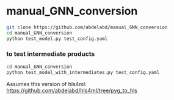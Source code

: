 # manual_GNN_conversion
```bash
git clone https://github.com/abdelabd/manual_GNN_conversion
cd manual_GNN_conversion
python test_model.py test_config.yaml
```

### to test intermediate products
```bash
cd manual_GNN_conversion
python test_model_with_intermediates.py test_config.yaml
```
Assumes this version of hls4ml: https://github.com/abdelabd/hls4ml/tree/pyg_to_hls
